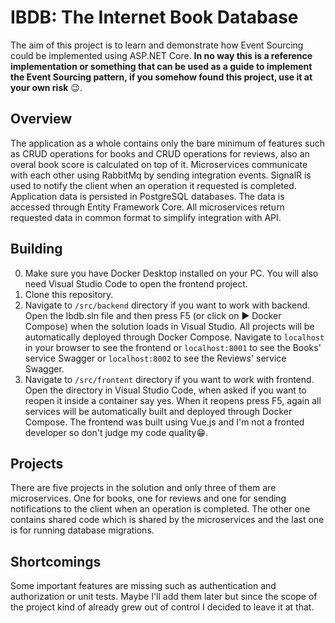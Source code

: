 # IBDB: The Internet Book Database
The aim of this project is to learn and demonstrate how Event Sourcing could be implemented using ASP.NET Core. **In no way this is a reference implementation or something that can be used as a guide to implement the Event Sourcing pattern, if you somehow found this project, use it at your own risk** 😉.
## Overview
The application as a whole contains only the bare minimum of features such as CRUD operations for books and CRUD operations for reviews, also an overal book score is calculated on top of it. Microservices communicate with each other using RabbitMq by sending integration events. SignalR is used to notify the client when an operation it requested is completed. Application data is persisted in PostgreSQL databases. The data is accessed through Entity Framework Core. All microservices return requested data in common format to simplify integration with API.
## Building
0. Make sure you have Docker Desktop installed on your PC. You will also need Visual Studio Code to open the frontend project.
1. Clone this repository.
2. Navigate to `/src/backend` directory if you want to work with backend. Open the Ibdb.sln file and then press F5 (or click on ▶️ Docker Compose) when the solution loads in Visual Studio. All projects will be automatically deployed through Docker Compose. Navigate to `localhost` in your browser to see the frontend or `localhost:8001` to see the Books' service Swagger or `localhost:8002` to see the Reviews' service Swagger.
3. Navigate to `/src/frontent` directory if you want to work with frontend. Open the directory in Visual Studio Code, when asked if you want to reopen it inside a container say yes. When it reopens press F5, again all services will be automatically built and deployed through Docker Compose. The frontend was built using Vue.js and I'm not a fronted developer so don't judge my code quality😁.
## Projects
There are five projects in the solution and only three of them are microservices. One for books, one for reviews and one for sending notifications to the client when an operation is completed. The other one contains shared code which is shared by the microservices and the last one is for running database migrations.
## Shortcomings
Some important features are missing such as authentication and authorization or unit tests. Maybe I'll add them later but since the scope of the project kind of already grew out of control I decided to leave it at that.